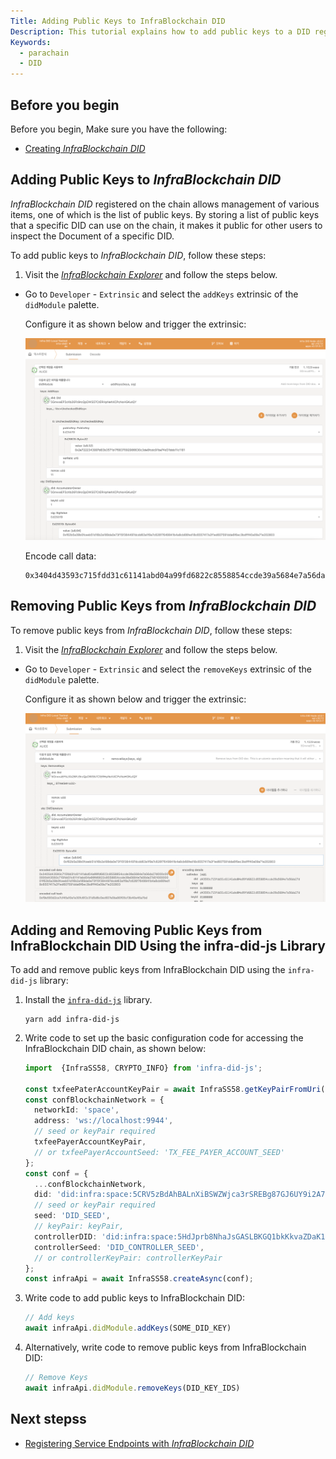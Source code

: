 ```yaml
---
Title: Adding Public Keys to InfraBlockchain DID
Description: This tutorial explains how to add public keys to a DID registered on the InfraBlockchain DID parachain.
Keywords:
  - parachain
  - DID
---
```


## Before you begin

Before you begin, Make sure you have the following:

- [Creating *InfraBlockchain DID*](./create-infra-did.md)

## Adding Public Keys to *InfraBlockchain DID*

*InfraBlockchain DID* registered on the chain allows management of various items, one of which is the list of public keys. By storing a list of public keys that a specific DID can use on the chain, it makes it public for other users to inspect the Document of a specific DID.

To add public keys to *InfraBlockchain DID*, follow these steps:

1. Visit the [*InfraBlockchain Explorer*](https://portal.infrablockspace.net) and follow the steps below.

  - Go to `Developer` - `Extrinsic` and select the `addKeys` extrinsic of the `didModule` palette.

    Configure it as shown below and trigger the extrinsic:

    ![add-keys](/media/images/docs/infrablockchain/tutorials/service-chains/infra-did-parachain/add-keys.png)

    Encode call data:
    ```shell
    0x3404d43593c715fdd31c61141abd04a99fd6822c8558854ccde39a5684e7a56da27d04012e7222343997d83b3571b176837092986630c3de8fcdc91ba74d31bbb11c1181000000000000d43593c715fdd31c61141abd04a99fd6822c8558854ccde39a5684e7a56da27d0100000001f62b5a39b0fceeb51d16b2a189da0e73f15f384497dcdd63a1f9a7c626f7649941b4a8cb66fed18c65574117a2f1ed607591dda6f6ec3bdfff40a09a71e202803
    ```

## Removing Public Keys from *InfraBlockchain DID*

To remove public keys from *InfraBlockchain DID*, follow these steps:

1. Visit the [*InfraBlockchain Explorer*](https://portal.infrablockspace.net) and follow the steps below.

  - Go to `Developer` - `Extrinsic` and select the `removeKeys` extrinsic of the `didModule` palette.

    Configure it as shown below and trigger the extrinsic:

    ![remove-keys](/media/images/docs/infrablockchain/tutorials/service-chains/infra-did-parachain/remove-keys.png)

## Adding and Removing Public Keys from InfraBlockchain DID Using the infra-did-js Library

To add and remove public keys from InfraBlockchain DID using the `infra-did-js` library:

1. Install the [`infra-did-js`](https://github.com/InfraBlockchain/infra-did-js) library.

    ```shell
    yarn add infra-did-js
    ```

2. Write code to set up the basic configuration code for accessing the InfraBlockchain DID chain, as shown below:

    ```typescript
    import  {InfraSS58, CRYPTO_INFO} from 'infra-did-js';

    const txfeePaterAccountKeyPair = await InfraSS58.getKeyPairFromUri('//Alice', 'sr25519');
    const confBlockchainNetwork = {
      networkId: 'space',
      address: 'ws://localhost:9944',
      // seed or keyPair required
      txfeePayerAccountKeyPair,
      // or txfeePayerAccountSeed: 'TX_FEE_PAYER_ACCOUNT_SEED'
    };
    const conf = {
      ...confBlockchainNetwork,
      did: 'did:infra:space:5CRV5zBdAhBALnXiBSWZWjca3rSREBg87GJ6UY9i2A7y1rCs',
      // seed or keyPair required
      seed: 'DID_SEED',
      // keyPair: keyPair,
      controllerDID: 'did:infra:space:5HdJprb8NhaJsGASLBKGQ1bkKkvaZDaK1FxTbJRXNShFuqgY'
      controllerSeed: 'DID_CONTROLLER_SEED',
      // or controllerKeyPair: controllerKeyPair
    };
    const infraApi = await InfraSS58.createAsync(conf);
    ```

3. Write code to add public keys to InfraBlockchain DID:

    ```typescript
    // Add keys
    await infraApi.didModule.addKeys(SOME_DID_KEY)
    ```

4. Alternatively, write code to remove public keys from InfraBlockchain DID:

    ```typescript
    // Remove Keys
    await infraApi.didModule.removeKeys(DID_KEY_IDS)
    ```

## Next stepss

- [Registering Service Endpoints with *InfraBlockchain DID*](./add-services.md)

